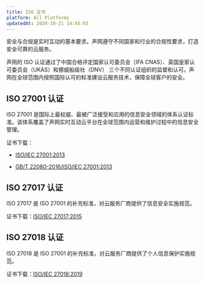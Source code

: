 ```yaml
---
title: ISO 证书
platform: All Platforms
updatedAt: 2020-10-21 14:45:03
---
```


安全与合规是实时互动的基本要求。声网遵守不同国家和行业的合规性要求，打造安全可靠的云服务。

声网的 ISO 认证通过了中国合格评定国家认可委员会（IFA CNAS）、英国皇家认可委员会（UKAS）和挪威船级社（DNV） 三个不同认证组织的监督和认可。声网在全球范围内按照国际认可的标准建设云服务技术，保障全球客户的安全。

## ISO 27001 认证

ISO 27001 是国际上最权威、最被广泛接受和应用的信息安全领域的体系认证标准。该体系覆盖了声网实时互动云平台在全球范围内运营和维护过程中的信息安全管理。

证书下载：

- [ISO/IEC 27001:2013](https://web-cdn.agora.io/docs-files/1603248023032)

- [GB/T 22080-2016/ISO/IEC 27001:2013](https://web-cdn.agora.io/docs-files/1603248948727)

## ISO 27017 认证

ISO 27017 是 ISO 27001 的补充标准，对云服务厂商提供了信息安全实施规范。

证书下载：[ISO/IEC 27017:2015 ](https://web-cdn.agora.io/docs-files/1603249196108)

## ISO 27018 认证

ISO 27018 是 ISO 27001 的补充标准，对云服务厂商提供了个人信息保护实施规范。

证书下载：[ISO/IEC 27018:2019 ](https://web-cdn.agora.io/docs-files/1603249122450)
